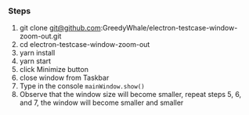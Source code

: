 ### Steps

1. git clone git@github.com:GreedyWhale/electron-testcase-window-zoom-out.git
2. cd electron-testcase-window-zoom-out
3. yarn install
4. yarn start
5. click Minimize button
6. close window from Taskbar
7. Type in the console `mainWindow.show()`
8. Observe that the window size will become smaller, repeat steps 5, 6, and 7, the window will become smaller and smaller